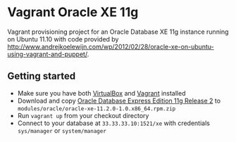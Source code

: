 Vagrant Oracle XE 11g
=====================

Vagrant provisioning project for an Oracle Database XE 11g instance running on Ubuntu 11.10 with code provided by http://www.andrejkoelewijn.com/wp/2012/02/28/oracle-xe-on-ubuntu-using-vagrant-and-puppet/.

Getting started
---------------

* Make sure you have both [VirtualBox](https://www.virtualbox.org) and [Vagrant](http://vagrantup.com) installed
* Download and copy [Oracle Database Express Edition 11g Release 2](http://www.oracle.com/technetwork/database/express-edition/downloads/index.html) to `modules/oracle/oracle-xe-11.2.0-1.0.x86_64.rpm.zip`
* Run `vagrant up` from your checkout directory
* Connect to your database at `33.33.33.10:1521/xe` with credentials `sys/manager` or `system/manager`